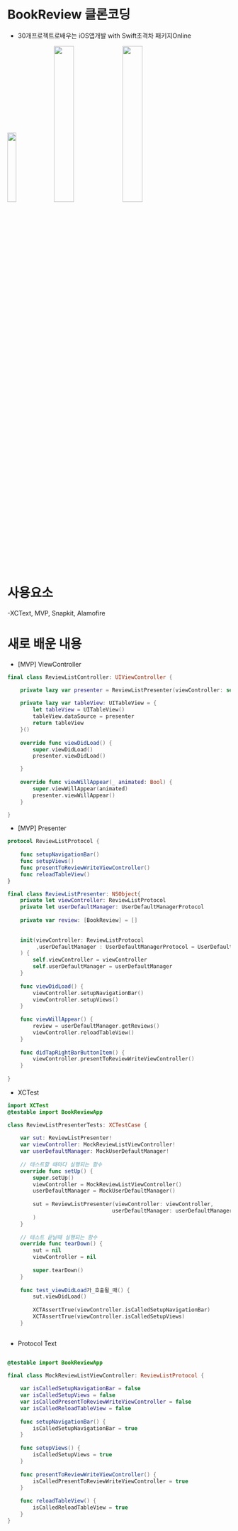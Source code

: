 # BookReview 클론코딩 
- 30개프로젝트로배우는 iOS앱개발 with Swift초격차 패키지Online

<img src="https://user-images.githubusercontent.com/26668309/159628867-58be5eee-f790-40c2-a3b8-75dd2f3f669c.png" width = 20%> <img src="https://user-images.githubusercontent.com/26668309/159628970-f2157e84-141d-4914-b288-21c1174fce44.png" width = 30%> <img src="https://user-images.githubusercontent.com/26668309/159629291-bbd70366-c573-4b8f-a8d7-cd8e66b39363.png" width = 30%> 


# 사용요소 
-XCText, MVP, Snapkit, Alamofire 

# 새로 배운 내용 

- [MVP] ViewController 

```Swift 
final class ReviewListController: UIViewController {

    private lazy var presenter = ReviewListPresenter(viewController: self)
    
    private lazy var tableView: UITableView = {
        let tableView = UITableView()
        tableView.dataSource = presenter
        return tableView
    }()
    
    override func viewDidLoad() {
        super.viewDidLoad()
        presenter.viewDidLoad()

    }
    
    override func viewWillAppear(_ animated: Bool) {
        super.viewWillAppear(animated)
        presenter.viewWillAppear()
    }

}
```

- [MVP] Presenter 

```Swift 
protocol ReviewListProtocol {
    
    func setupNavigationBar()
    func setupViews()
    func presentToReviewWriteViewController()
    func reloadTableView()
}

final class ReviewListPresenter: NSObject{
    private let viewController: ReviewListProtocol
    private let userDefaultManager: UserDefaultManagerProtocol
    
    private var review: [BookReview] = []
    
    
    init(viewController: ReviewListProtocol
         ,userDefaultManager : UserDefaultManagerProtocol = UserDefaultManager()
    ) {
        self.viewController = viewController
        self.userDefaultManager = userDefaultManager
    }
    
    func viewDidLoad() {
        viewController.setupNavigationBar()
        viewController.setupViews()
    }
    
    func viewWillAppear() {
        review = userDefaultManager.getReviews()
        viewController.reloadTableView()
    }
    
    func didTapRightBarButtonItem() {
        viewController.presentToReviewWriteViewController()
    }
    
}
```
- XCTest 

```Swift 
import XCTest
@testable import BookReviewApp

class ReviewListPresenterTests: XCTestCase {
    
    var sut: ReviewListPresenter!
    var viewController: MockReviewListViewController!
    var userDefaultManager: MockUserDefaultManager!
    
    // 테스트할 때마다 실행되는 함수
    override func setUp() {
        super.setUp()
        viewController = MockReviewListViewController()
        userDefaultManager = MockUserDefaultManager()
        
        sut = ReviewListPresenter(viewController: viewController,
                                 userDefaultManager: userDefaultManager
        )
    }
    
    // 테스트 끝날때 실행되는 함수
    override func tearDown() {
        sut = nil
        viewController = nil
        
        super.tearDown()
    }
    
    func test_viewDidLoad가_호출될_때() {
        sut.viewDidLoad()
        
        XCTAssertTrue(viewController.isCalledSetupNavigationBar)
        XCTAssertTrue(viewController.isCalledSetupViews)
    }
   
```

- Protocol Text 

```Swift 

@testable import BookReviewApp

final class MockReviewListViewController: ReviewListProtocol {
    
    var isCalledSetupNavigationBar = false
    var isCalledSetupViews = false
    var isCalledPresentToReviewWriteViewController = false
    var isCalledReloadTableView = false
    
    func setupNavigationBar() {
        isCalledSetupNavigationBar = true
    }
    
    func setupViews() {
        isCalledSetupViews = true
    }
    
    func presentToReviewWriteViewController() {
        isCalledPresentToReviewWriteViewController = true
    }
    
    func reloadTableView() {
        isCalledReloadTableView = true
    }
}

```


